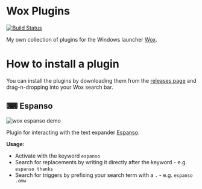 # Wox Plugins

[![Build Status](https://dev.azure.com/codeseagull/WoxPlugins/_apis/build/status/NickSeagull.WoxPlugins?branchName=master)](https://dev.azure.com/codeseagull/WoxPlugins/_build/latest?definitionId=3&branchName=master)

My own collection of plugins for the Windows launcher [Wox](http://www.wox.one/).

# How to install a plugin

You can install the plugins by downloading them from the [releases page](https://github.com/NickSeagull/WoxPlugins/releases) and drag-n-dropping into your Wox search bar.

## ⌨ Espanso

![wox espanso demo](https://imgur.com/Ewbx7kk.gif)

Plugin for interacting with the text expander [Espanso](https://espanso.org/).

**Usage:**

* Activate with the keyword `espanso`
* Search for replacements by writing it directly after the keyword - e.g. `espanso thanks`
* Search for triggers by prefixing your search term with a `.` - e.g. `espanso .omw`
